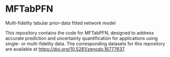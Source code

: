 # MFTabPFN
Multi-fidelity tabular prior-data fitted network model

This repository contains the code for MFTabPFN, designed to address accurate prediction and uncertainty quantification for applications using single- or multi-fidelity data. The corresponding datasets for this repository are available at https://doi.org/10.5281/zenodo.16777637.





